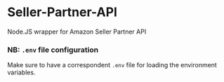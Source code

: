 # Seller-Partner-API
Node.JS wrapper for Amazon Seller Partner API


### NB: `.env` file configuration
Make sure to have a correspondent `.env` file for loading the environment variables.
